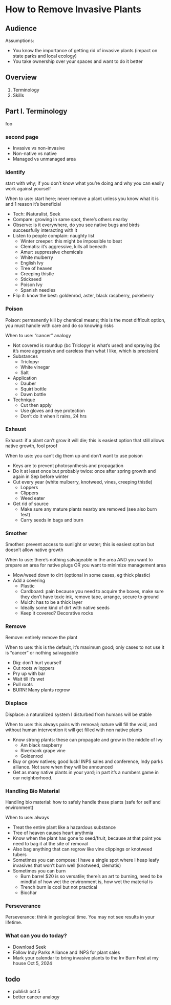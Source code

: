# How to Remove Invasive Plants

## Audience

Assumptions:

- You know the importance of getting rid of invasive plants (impact on state parks and local ecology)
- You take ownership over your spaces and want to do it better

## Overview

1. Terminology
2. Skills

## Part I. Terminology

foo

### second page

- Invasive vs non-invasive
- Non-native vs native
- Managed vs unmanaged area

### Identify

start with why; if you don’t know what you’re doing and why you can easily work against yourself

When to use: start here; never remove a plant unless you know what it is and 1 reason it’s beneficial

- Tech: iNaturalist, Seek
- Compare: growing in same spot, there’s others nearby
- Observe: is it everywhere, do you see native bugs and birds successfully interacting with it
- Listen to people complain: naughty list
  - Winter creeper: this might be impossible to beat
  - Clematis: it’s aggressive, kills all beneath
  - Amur: suppressive chemicals
  - White mulberry
  - English Ivy
  - Tree of heaven
  - Creeping thistle
  - Stickseed
  - Poison Ivy
  - Spanish needles
- Flip it: know the best: goldenrod, aster, black raspberry, pokeberry

### Poison

Poison: permanently kill by chemical means; this is the most difficult option, you must handle with care and do so knowing risks

When to use: “cancer” analogy

- Not covered is roundup (bc Triclopyr is what’s used) and spraying (bc it’s more aggressive and careless than what I like, which is precision)
- Substances
  - Triclopyr
  - White vinegar
  - Salt
- Application
  - Dauber
  - Squirt bottle
  - Dawn bottle
- Technique
  - Cut then apply
  - Use gloves and eye protection
  - Don’t do it when it rains, 24 hrs

### Exhaust

Exhaust: if a plant can’t grow it will die; this is easiest option that still allows native growth, fool proof

When to use: you can’t dig them up and don’t want to use poison

- Keys are to prevent photosynthesis and propagation
- Do it at least once but probably twice: once after spring growth and again in Sep before winter
- Cut every year (white mulberry, knotweed, vines, creeping thistle)
  - Loppers
  - Clippers
  - Weed eater
- Get rid of source
  - Make sure any mature plants nearby are removed (see also burn fest)
  - Carry seeds in bags and burn

### Smother

Smother: prevent access to sunlight or water; this is easiest option but doesn’t allow native growth

When to use: there’s nothing salvageable in the area AND you want to prepare an area for native plugs OR you want to minimize management area

- Mow/weed down to dirt (optional in some cases, eg thick plastic)
- Add a covering
  - Plastic
  - Cardboard: pain because you need to acquire the boxes, make sure they don’t have toxic ink, remove tape, arrange, secure to ground
  - Mulch: has to be a thick layer
  - Ideally some kind of dirt with native seeds
  - Keep it covered? Decorative rocks

### Remove

Remove: entirely remove the plant

When to use: this is the default, it’s maximum good; only cases to not use it is “cancer” or nothing salvageable

- Dig: don’t hurt yourself
- Cut roots w loppers
- Pry up with bar
- Wait till it’s wet
- Pull roots
- BURN! Many plants regrow

### Displace

Displace: a naturalized system I disturbed from humans will be stable

When to use: this always pairs with removal; nature will fill the void, and without human intervention it will get filled with non native plants

- Know strong plants: these can propagate and grow in the middle of Ivy
  - Am black raspberry
  - Riverbank grape vine
  - Goldenrod
- Buy or grow natives; good luck! INPS sales and conference, Indy parks alliance. Not sure when they will be announced
- Get as many native plants in your yard; in part it’s a numbers game in our neighborhood.

### Handling Bio Material

Handling bio material: how to safely handle these plants (safe for self and environment)

When to use: always

- Treat the entire plant like a hazardous substance
- Tree of heaven causes heart arythmia
- Know when the plant has gone to seed/fruit, because at that point you need to bag it at the site of removal
- Also bag anything that can regrow like vine clippings or knotweed tubers
- Sometimes you can compose: I have a single spot where I heap leafy invasives that won’t burn well (knotweed, clematis)
- Sometimes you can burn
  - Burn barrel $20 is so versatile; there’s an art to burning, need to be mindful of how wet the environment is, how wet the material is
  - Trench burn is cool but not practical
  - Biochar

### Perseverance

Perseverance: think in geological time. You may not see results in your lifetime.

### What can you do today?

- Download Seek
- Follow Indy Parks Alliance and INPS for plant sales
- Mark your calendar to bring invasive plants to the Irv Burn Fest at my house Oct 5, 2024

## todo

- publish oct 5
- better cancer analogy
